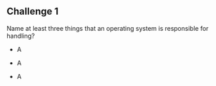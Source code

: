 ## Challenge 1

Name at least three things that an operating system is responsible for handling?

*  A

*  A

*  A 